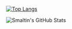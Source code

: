 [![Top Langs](https://github-readme-stats.vercel.app/api/top-langs/?username=Smaltin&count_private=true&layout=compact&hide_border=true&theme=gruvbox)](https://github.com/anuraghazra/github-readme-stats)

<img align="left" alt="Smaltin's GitHub Stats" src="https://github-readme-stats-hwa9vez0v.vercel.app/api?username=Smaltin&include_all_commits=true&count_private=true&show_icons=true&hide_border=true&theme=gruvbox"/>

